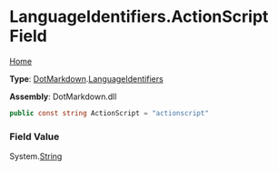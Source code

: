 # LanguageIdentifiers\.ActionScript Field

[Home](../../../README.md)

**Type**: [DotMarkdown](../../README.md)\.[LanguageIdentifiers](../README.md)

**Assembly**: DotMarkdown\.dll

```csharp
public const string ActionScript = "actionscript"
```

### Field Value

System\.[String](https://docs.microsoft.com/en-us/dotnet/api/system.string)